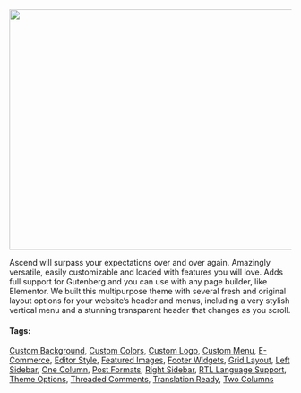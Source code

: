 <div class="theme-info">
				
<div class="screenshot"><img src="https://i0.wp.com/themes.svn.wordpress.org/ascend/1.3.7/screenshot.png?zoom=1.5&amp;w=1142&amp;strip=all" alt="" width="572" height="429" src-orig="https://i0.wp.com/themes.svn.wordpress.org/ascend/1.3.7/screenshot.png?w=1142&amp;strip=all" scale="1.5"></div>


<div class="theme-description entry-summary" itemprop="description"><p>Ascend will surpass your expectations over and over again. Amazingly versatile, easily customizable and loaded with features you will love. Adds full support for Gutenberg and you can use with any page builder, like Elementor. We built this multipurpose theme with several fresh and original layout options for your website’s header and menus, including a very stylish vertical menu and a stunning transparent header that changes as you scroll.</p></div>


<div class="theme-tags">
	<h4>Tags:</h4>
	<a href="/themes/tags/custom-background/">Custom Background</a>, <a href="/themes/tags/custom-colors/">Custom Colors</a>, <a href="/themes/tags/custom-logo/">Custom Logo</a>, <a href="/themes/tags/custom-menu/">Custom Menu</a>, <a href="/themes/tags/e-commerce/">E-Commerce</a>, <a href="/themes/tags/editor-style/">Editor Style</a>, <a href="/themes/tags/featured-images/">Featured Images</a>, <a href="/themes/tags/footer-widgets/">Footer Widgets</a>, <a href="/themes/tags/grid-layout/">Grid Layout</a>, <a href="/themes/tags/left-sidebar/">Left Sidebar</a>, <a href="/themes/tags/one-column/">One Column</a>, <a href="/themes/tags/post-formats/">Post Formats</a>, <a href="/themes/tags/right-sidebar/">Right Sidebar</a>, <a href="/themes/tags/rtl-language-support/">RTL Language Support</a>, <a href="/themes/tags/theme-options/">Theme Options</a>, <a href="/themes/tags/threaded-comments/">Threaded Comments</a>, <a href="/themes/tags/translation-ready/">Translation Ready</a>, <a href="/themes/tags/two-columns/">Two Columns</a>
</div><!-- .theme-tags -->